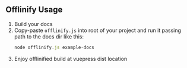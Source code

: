 ## Offlinify Usage

1. Build your docs
1. Copy-paste `offlinify.js` into root of your project and run it passing path to the docs dir like this:
   ``` js
   node offlinify.js example-docs
   ```
1. Enjoy offlinified build at vuepress dist location
